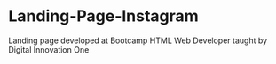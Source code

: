 # Landing-Page-Instagram
Landing page developed at Bootcamp HTML Web Developer taught by Digital Innovation One
